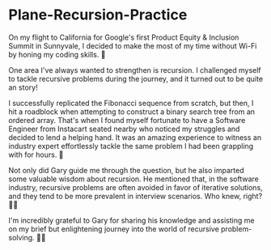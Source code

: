 # Plane-Recursion-Practice
On my flight to California for Google's first Product Equity & Inclusion Summit in Sunnyvale, I decided to make the most of my time without Wi-Fi by honing my coding skills. 🚀

One area I've always wanted to strengthen is recursion. I challenged myself to tackle recursive problems during the journey, and it turned out to be quite an story!

I successfully replicated the Fibonacci sequence from scratch, but then, I hit a roadblock when attempting to construct a binary search tree from an ordered array. That's when I found myself fortunate to have a Software Engineer from Instacart seated nearby who noticed my struggles and decided to lend a helping hand. It was an amazing experience to witness an industry expert effortlessly tackle the same problem I had been grappling with for hours. 🤯

Not only did Gary guide me through the question, but he also imparted some valuable wisdom about recursion. He mentioned that, in the software industry, recursive problems are often avoided in favor of iterative solutions, and they tend to be more prevalent in interview scenarios. Who knew, right? 🤷‍♂️

I'm incredibly grateful to Gary for sharing his knowledge and assisting me on my brief but enlightening journey into the world of recursive problem-solving. 🙏✨
